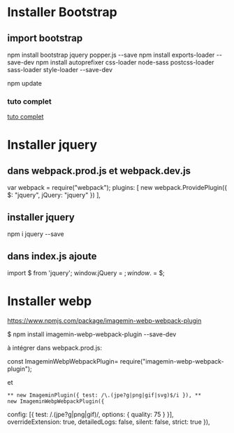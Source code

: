 # Installer Bootstrap

## import bootstrap
npm install bootstrap jquery popper.js --save
npm install exports-loader --save-dev
npm install autoprefixer css-loader node-sass postcss-loader sass-loader style-loader --save-dev

npm update

### tuto complet
[tuto complet](https://stevenwestmoreland.com/2018/01/how-to-include-bootstrap-in-your-project-with-webpack.html)

# Installer jquery
## dans webpack.prod.js et webpack.dev.js

var webpack = require("webpack");
 plugins: [
    new webpack.ProvidePlugin({
        $: "jquery",
        jQuery: "jquery"
    })
 ],

## installer jquery

npm i jquery --save

## dans index.js ajoute

import $ from 'jquery';
window.jQuery = $;
window.$ = $;


# Installer webp

https://www.npmjs.com/package/imagemin-webp-webpack-plugin

$ npm install imagemin-webp-webpack-plugin --save-dev

à intégrer dans webpack.prod.js:

const ImageminWebpWebpackPlugin= require("imagemin-webp-webpack-plugin");

et

```
** new ImageminPlugin({ test: /\.(jpe?g|png|gif|svg)$/i }), **
new ImageminWebpWebpackPlugin({
```

config: [{ test: /.(jpe?g|png|gif)/, options: { quality: 75 } }], overrideExtension: true, detailedLogs: false, silent: false, strict: true }),
